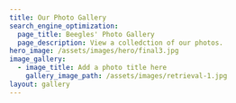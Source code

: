 ```yaml
---
title: Our Photo Gallery
search_engine_optimization:
  page_title: Beegles' Photo Gallery
  page_description: View a colledction of our photos.
hero_image: /assets/images/hero/final3.jpg
image_gallery:
  - image_title: Add a photo title here
    gallery_image_path: /assets/images/retrieval-1.jpg
layout: gallery
---
```


